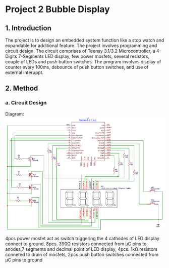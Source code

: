# Project 2 Bubble Display
 
## 1. Introduction
The project is to design an embedded system function like a stop watch and expandable for additional feature. The project involves programming and circuit design. The circuit comprises of Teensy 3.1/3.2 Microcontroller, a 4-Digits 7-Segments LED display, few power mosfets, several resistors, couple of LEDs and push button switches. The program involves display of counter every 100ms, debounce of push button switches, and use of external interuppt.



## 2. Method
### a. Circuit Design
Diagram: 
![alt text](https://github.com/jvnsep/Project2BubbleDisplay/blob/master/result/circuit.png "Circuit Diagram")


4pcs power mosfet act as switch triggering the 4 cathodes of LED display connect to ground, 8pcs. 390Ω resistors connected from μC pins to anodes,7 segments and decimal point of LED display, 4pcs. 1kΩ resistors conneted to drain of mosfets, 2pcs push button switches connected from μC pins to ground 
